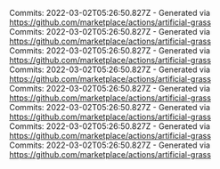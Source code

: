 Commits: 2022-03-02T05:26:50.827Z - Generated via https://github.com/marketplace/actions/artificial-grass
<br>
Commits: 2022-03-02T05:26:50.827Z - Generated via https://github.com/marketplace/actions/artificial-grass
<br>
Commits: 2022-03-02T05:26:50.827Z - Generated via https://github.com/marketplace/actions/artificial-grass
<br>
Commits: 2022-03-02T05:26:50.827Z - Generated via https://github.com/marketplace/actions/artificial-grass
<br>
Commits: 2022-03-02T05:26:50.827Z - Generated via https://github.com/marketplace/actions/artificial-grass
<br>
Commits: 2022-03-02T05:26:50.827Z - Generated via https://github.com/marketplace/actions/artificial-grass
<br>
Commits: 2022-03-02T05:26:50.827Z - Generated via https://github.com/marketplace/actions/artificial-grass
<br>
Commits: 2022-03-02T05:26:50.827Z - Generated via https://github.com/marketplace/actions/artificial-grass
<br>
